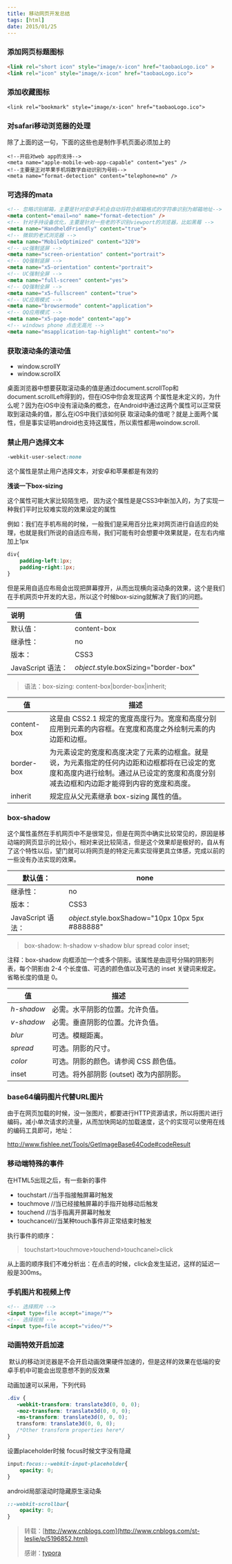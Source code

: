 ```yaml
---
title: 移动网页开发总结
tags: [html]
date: 2015/01/25
---
```


### 添加网页标题图标

```html
<link rel="short icon" style="image/x-icon" href="taobaoLogo.ico" >
<link rel="icon" style="image/x-icon" href="taobaoLogo.ico">
```

### 添加收藏图标

```
<link rel="bookmark" style="image/x-icon" href="taobaoLogo.ico">
```

### 对safari移动浏览器的处理

除了上面的这一句，下面的这些也是制作手机页面必须加上的

```
<!--开启对web app的支持-->
<meta name="apple-mobile-web-app-capable" content="yes" />
<!--主要是正对苹果手机将数字自动识别为号码-->
<meta name="format-detection" content="telephone=no" />
```

### 可选择的mata

```html
<!-- 忽略识别邮箱，主要是针对安卓手机会自动将符合邮箱格式的字符串识别为邮箱地址-->
<meta content="email=no" name="format-detection" />
<!-- 针对手持设备优化，主要是针对一些老的不识别viewport的浏览器，比如黑莓 -->
<meta name="HandheldFriendly" content="true">
<!-- 微软的老式浏览器 -->
<meta name="MobileOptimized" content="320">
<!-- uc强制竖屏 -->
<meta name="screen-orientation" content="portrait">
<!-- QQ强制竖屏 -->
<meta name="x5-orientation" content="portrait">
<!-- UC强制全屏 -->
<meta name="full-screen" content="yes">
<!-- QQ强制全屏 -->
<meta name="x5-fullscreen" content="true">
<!-- UC应用模式 -->
<meta name="browsermode" content="application">
<!-- QQ应用模式 -->
<meta name="x5-page-mode" content="app">
<!-- windows phone 点击无高光 -->
<meta name="msapplication-tap-highlight" content="no">
```

### 获取滚动条的滚动值

+ window.scrollY
+ window.scrollX

桌面浏览器中想要获取滚动条的值是通过document.scrollTop和document.scrollLeft得到的，但在iOS中你会发现这两 个属性是未定义的，为什么呢？因为在iOS中没有滚动条的概念，在Android中通过这两个属性可以正常获取到滚动条的值，那么在iOS中我们该如何获 取滚动条的值呢？就是上面两个属性，但是事实证明android也支持这属性，所以索性都用woindow.scroll.

### 禁止用户选择文本

```css
-webkit-user-select:none
```

这个属性是禁止用户选择文本，对安卓和苹果都是有效的

**浅谈一下box-sizing**

这个属性可能大家比较陌生吧， 因为这个属性是是CSS3中新加入的，为了实现一种我们平时比较难实现的效果设定的属性

例如：我们在手机布局的时候，一般我们是采用百分比来对网页进行自适应的处理，也就是我们所说的自适应布局，我们可能有时会想要中效果就是，在左右内缩加上1px

```css
div{
    padding-left:1px;
    padding-right:1px;   
}
```

但是采用自适应布局会出现把屏幕撑开，从而出现横向滚动条的效果，这个是我们在手机网页中开发的大忌，所以这个时候box-sizing就解决了我们的问题。

| 说明             | 值                                     |
| :------------- | :------------------------------------ |
| 默认值：           | content-box                           |
| 继承性：           | no                                    |
| 版本：            | CSS3                                  |
| JavaScript 语法： | *object*.style.boxSizing="border-box" |

> 语法：box-sizing: content-box|border-box|inherit;

| 值           | 描述                                       |
| ----------- | ---------------------------------------- |
| content-box | 这是由 CSS2.1 规定的宽度高度行为。宽度和高度分别应用到元素的内容框。在宽度和高度之外绘制元素的内边距和边框。 |
| border-box  | 为元素设定的宽度和高度决定了元素的边框盒。就是说，为元素指定的任何内边距和边框都将在已设定的宽度和高度内进行绘制。通过从已设定的宽度和高度分别减去边框和内边距才能得到内容的宽度和高度。 |
| inherit     | 规定应从父元素继承 box-sizing 属性的值。               |

### box-shadow

这个属性虽然在手机网页中不是很常见，但是在网页中确实比较常见的，原因是移动端的网页显示的比较小，相对来说比较简洁，但是这个效果却是极好的，自从有了这个特性以后，望门就可以将网页是的特定元素实现得更具立体感，完成以前的一些没有办法实现的效果。

| 默认值：           | none                                     |
| -------------- | ---------------------------------------- |
| 继承性：           | no                                       |
| 版本：            | CSS3                                     |
| JavaScript 语法： | *object*.style.boxShadow="10px 10px 5px #888888" |

> box-shadow: h-shadow v-shadow blur spread color inset;

注释：box-shadow 向框添加一个或多个阴影。该属性是由逗号分隔的阴影列表，每个阴影由 2-4 个长度值、可选的颜色值以及可选的 inset 关键词来规定。省略长度的值是 0。

| 值          | 描述                        |
| ---------- | ------------------------- |
| *h-shadow* | 必需。水平阴影的位置。允许负值。          |
| *v-shadow* | 必需。垂直阴影的位置。允许负值。          |
| *blur*     | 可选。模糊距离。                  |
| *spread*   | 可选。阴影的尺寸。                 |
| *color*    | 可选。阴影的颜色。请参阅 CSS 颜色值。     |
| inset      | 可选。将外部阴影 (outset) 改为内部阴影。 |

### base64编码图片代替URL图片

由于在网页加载的时候，没一张图片，都要进行HTTP资源请求，所以将图片进行编码，减小单次请求的流量，从而加快网站的加载速度，这个的实现可以使用在线的编码工具即可，地址：

http://www.fishlee.net/Tools/GetImageBase64Code#codeResult

### 移动端特殊的事件

在HTML5出现之后，有一些新的事件

- touchstart //当手指接触屏幕时触发
- touchmove //当已经接触屏幕的手指开始移动后触发
- touchend //当手指离开屏幕时触发
- touchcancel//当某种touch事件非正常结束时触发

执行事件的顺序：

> touchstart>touchmove>touchend>touchcanel>click

从上面的顺序我们不难分析出：在点击的时候，click会发生延迟，这样的延迟一般是300ms。

### 手机图片和视频上传

```html
<!-- 选择照片 -->
<input type=file accept="image/*">
<!-- 选择视频 -->
<input type=file accept="video/*">
```

### 动画特效开启加速

 默认的移动浏览器是不会开启动画效果硬件加速的，但是这样的效果在低端的安卓手机中可能会出现意想不到的反效果

动画加速可以采用，下列代码

```css
.div {
   -webkit-transform: translate3d(0, 0, 0);
   -moz-transform: translate3d(0, 0, 0);
   -ms-transform: translate3d(0, 0, 0);
   transform: translate3d(0, 0, 0);
   /*Other transform properties here*/
}
```

设置placeholder时候 focus时候文字没有隐藏

```css
input:focus::-webkit-input-placeholder{
    opacity: 0;
}
```

android局部滚动时隐藏原生滚动条

```css
::-webkit-scrollbar{
    opacity: 0;
}
```



> 转载：[http://www.cnblogs.com](http://www.cnblogs.com/st-leslie/p/5196852.html)
>
> 感谢：[typora](http://www.typora.io)

